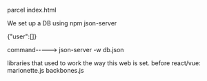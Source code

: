 parcel index.html

We set up a DB using npm json-server

{"user":[]}

command-----> json-server -w db.json

libraries that used to work the way this web is set. before react/vue:
marionette.js
backbones.js
